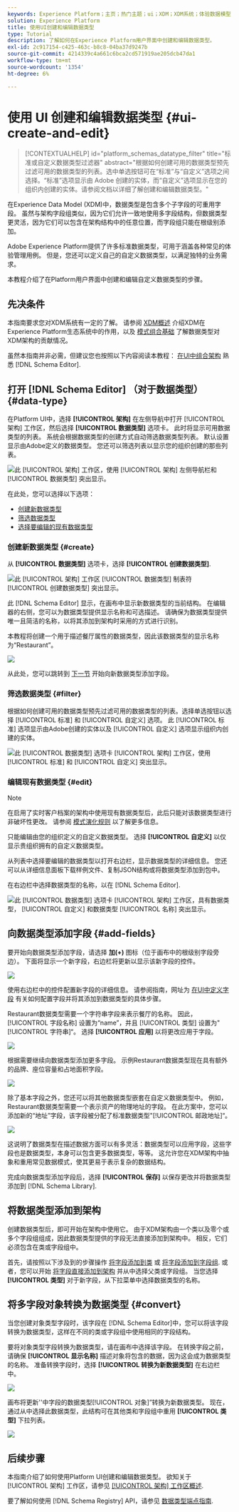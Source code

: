 ```yaml
---
keywords: Experience Platform；主页；热门主题；ui；XDM；XDM系统；体验数据模型；体验数据模型；数据模型；数据模型；架构注册表；架构注册表；架构；架构；架构；架构；创建；数据类型；数据类型；
solution: Experience Platform
title: 使用UI创建和编辑数据类型
type: Tutorial
description: 了解如何在Experience Platform用户界面中创建和编辑数据类型。
exl-id: 2c917154-c425-463c-b8c8-04ba37d9247b
source-git-commit: 4214339c4a661c6bca2cd571919ae205dcb47da1
workflow-type: tm+mt
source-wordcount: '1354'
ht-degree: 6%

---
```


# 使用 UI 创建和编辑数据类型 {#ui-create-and-edit}

>[!CONTEXTUALHELP]
>id="platform_schemas_datatype_filter"
>title="标准或自定义数据类型过滤器"
>abstract="根据如何创建可用的数据类型预先过滤可用的数据类型的列表。选中单选按钮可在“标准”与“自定义”选项之间选择。“标准”选项显示由 Adobe 创建的实体，而“自定义”选项显示在您的组织内创建的实体。请参阅文档以详细了解创建和编辑数据类型。"

在Experience Data Model (XDM)中，数据类型是包含多个子字段的可重用字段。 虽然与架构字段组类似，因为它们允许一致地使用多字段结构，但数据类型更灵活，因为它们可以包含在架构结构中的任意位置，而字段组只能在根级别添加。

Adobe Experience Platform提供了许多标准数据类型，可用于涵盖各种常见的体验管理用例。 但是，您还可以定义自己的自定义数据类型，以满足独特的业务需求。

本教程介绍了在Platform用户界面中创建和编辑自定义数据类型的步骤。

## 先决条件

本指南要求您对XDM系统有一定的了解。 请参阅 [XDM概述](../../home.md) 介绍XDM在Experience Platform生态系统中的作用，以及 [模式组合基础](../../schema/composition.md) 了解数据类型对XDM架构的贡献情况。

虽然本指南并非必需，但建议您也按照以下内容阅读本教程： [在UI中组合架构](../../tutorials/create-schema-ui.md) 熟悉 [!DNL Schema Editor].

## 打开 [!DNL Schema Editor] （对于数据类型） {#data-type}

在Platform UI中，选择 **[!UICONTROL 架构]** 在左侧导航中打开 [!UICONTROL 架构] 工作区，然后选择 **[!UICONTROL 数据类型]** 选项卡。 此时将显示可用数据类型的列表。 系统会根据数据类型的创建方式自动筛选数据类型列表。 默认设置显示由Adobe定义的数据类型。 您还可以筛选列表以显示您的组织创建的那些列表。

![此 [!UICONTROL 架构] 工作区，使用 [!UICONTROL 架构] 左侧导航栏和 [!UICONTROL 数据类型] 突出显示。](../../images/ui/resources/data-types/data-types-tab.png)

在此处，您可以选择以下选项：

- [创建新数据类型](#create)
- [筛选数据类型](#filter)
- [选择要编辑的现有数据类型](#edit)

### 创建新数据类型 {#create}

从 **[!UICONTROL 数据类型]** 选项卡，选择 **[!UICONTROL 创建数据类型]**.

![此 [!UICONTROL 架构] 工作区 [!UICONTROL 数据类型] 制表符 [!UICONTROL 创建数据类型] 突出显示。](../../images/ui/resources/data-types/create.png)

此 [!DNL Schema Editor] 显示，在画布中显示新数据类型的当前结构。 在编辑器的右侧，您可以为数据类型提供显示名称和可选描述。 请确保为数据类型提供唯一且简洁的名称，以将其添加到架构时采用的方式进行识别。

本教程将创建一个用于描述餐厅属性的数据类型，因此该数据类型的显示名称为“Restaurant”。

![](../../images/ui/resources/data-types/data-type-properties.png)

从此处，您可以跳转到 [下一节](#add-fields) 开始向新数据类型添加字段。

### 筛选数据类型 {#filter}

根据如何创建可用的数据类型预先过滤可用的数据类型的列表。选择单选按钮以选择 [!UICONTROL 标准] 和 [!UICONTROL 自定义] 选项。 此 [!UICONTROL 标准] 选项显示由Adobe创建的实体以及 [!UICONTROL 自定义] 选项显示组织内创建的实体。

![此 [!UICONTROL 数据类型] 选项卡 [!UICONTROL 架构] 工作区，使用 [!UICONTROL 标准] 和 [!UICONTROL 自定义] 突出显示。](../../images/ui/resources/data-types/standard-and-custom-data-types.png)

### 编辑现有数据类型 {#edit}

>[!NOTE]
>
>在启用了实时客户档案的架构中使用现有数据类型后，此后只能对该数据类型进行非破坏性更改。 请参阅 [模式演化规则](../../schema/composition.md#evolution) 以了解更多信息。

只能编辑由您的组织定义的自定义数据类型。 选择 **[!UICONTROL 自定义]** 以仅显示贵组织拥有的自定义数据类型。

从列表中选择要编辑的数据类型以打开右边栏，显示数据类型的详细信息。 您还可以从详细信息面板下载样例文件、复制JSON结构或将数据类型添加到包中。

在右边栏中选择数据类型的名称，以在 [!DNL Schema Editor].

![此 [!UICONTROL 数据类型] 选项卡 [!UICONTROL 架构] 工作区，具有数据类型， [!UICONTROL 自定义] 和数据类型 [!UICONTROL 名称] 突出显示。](../../images/ui/resources/data-types/edit.png)

## 向数据类型添加字段 {#add-fields}

要开始向数据类型添加字段，请选择 **加(+)** 图标（位于画布中的根级别字段旁边）。 下面将显示一个新字段，右边栏将更新以显示该新字段的控件。

![](../../images/ui/resources/data-types/new-field.png)

使用右边栏中的控件配置新字段的详细信息。 请参阅指南，网址为 [在UI中定义字段](../fields/overview.md#define) 有关如何配置字段并将其添加到数据类型的具体步骤。

Restaurant数据类型需要一个字符串字段来表示餐厅的名称。 因此， [!UICONTROL 字段名称] 设置为“name”，并且 [!UICONTROL 类型] 设置为&quot;[!UICONTROL 字符串]“。 选择 **[!UICONTROL 应用]** 以将更改应用于字段。

![](../../images/ui/resources/data-types/name-field.png)

根据需要继续向数据类型添加更多字段。 示例Restaurant数据类型现在具有额外的品牌、座位容量和占地面积字段。

![](../../images/ui/resources/data-types/more-fields.png)

除了基本字段之外，您还可以将其他数据类型嵌套在自定义数据类型中。 例如，Restaurant数据类型需要一个表示资产的物理地址的字段。 在此方案中，您可以添加新的“地址”字段，该字段被分配了标准数据类型&quot;[!UICONTROL 邮政地址]“。

![](../../images/ui/resources/data-types/address-field.png)

这说明了数据类型在描述数据方面可以有多灵活：数据类型可以应用字段，这些字段也是数据类型，本身可以包含更多数据类型，等等。 这允许您在XDM架构中抽象和重用常见数据模式，使其更易于表示复杂的数据结构。

完成向数据类型添加字段后，选择 **[!UICONTROL 保存]** 以保存更改并将数据类型添加到 [!DNL Schema Library].

## 将数据类型添加到架构

创建数据类型后，即可开始在架构中使用它。 由于XDM架构由一个类以及零个或多个字段组组成，因此数据类型提供的字段无法直接添加到架构中。 相反，它们必须包含在类或字段组中。

首先，请按照以下涉及到的步骤操作 [将字段添加到类](./classes.md#add-fields) 或 [将字段添加到字段组](./field-groups.md#add-fields). 或者，您可以开始 [将字段直接添加到架构](./schemas.md#add-individual-fields) 并从中选择父类或字段组。 当您选择 **[!UICONTROL 类型]** 对于新字段，从下拉菜单中选择数据类型的名称。

## 将多字段对象转换为数据类型 {#convert}

当您创建对象类型字段时，该字段在 [!DNL Schema Editor]中，您可以将该字段转换为数据类型，这样在不同的类或字段组中使用相同的字段结构。

要将对象类型字段转换为数据类型，请在画布中选择该字段。 在转换字段之前，请确保 **[!UICONTROL 显示名称]** 描述对象将包含的数据，因为这会成为数据类型的名称。 准备转换字段时，选择 **[!UICONTROL 转换为新数据类型]** 在右边栏中。

![](../../images/ui/resources/data-types/convert-object.png)

画布将更新&#39;&#39;中字段的数据类型[!UICONTROL 对象]”转换为新数据类型。 现在，通过从中选择此数据类型，此结构可在其他类和字段组中重用 **[!UICONTROL 类型]** 下拉列表。

![](../../images/ui/resources/data-types/converted.png)

## 后续步骤

本指南介绍了如何使用Platform UI创建和编辑数据类型。 欲知关于 [!UICONTROL 架构] 工作区，请参见 [[!UICONTROL 架构] 工作区概述](../overview.md).

要了解如何使用 [!DNL Schema Registry] API，请参见 [数据类型端点指南](../../api/data-types.md).
